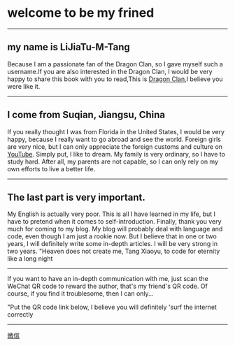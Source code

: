 # welcome to be my frined
---
## my name is LiJiaTu-M-Tang
Because I am a passionate fan of the Dragon Clan, so I gave myself such a username.If you are also interested in the Dragon Clan, I would be very happy to share this book with you to read,This is [Dragon Clan](https://www.51shucheng.net/wangluo/longzu),I believe you were like it.
___
## I come from Suqian, Jiangsu, China
If you really thought I was from Florida in the United States, I would be very happy, because I really want to go abroad and see the world. Foreign girls are very nice, but I can only appreciate the foreign customs and culture on [YouTube](https://www.youtube.com/). Simply put, I like to dream. My family is very ordinary, so I have to study hard. After all, my parents are not capable, so I can only rely on my own efforts to live a better life.
____
## The last part is very important.
My English is actually very poor. This is all I have learned in my life, but I have to pretend when it comes to self-introduction. Finally, thank you very much for coming to my blog. My blog will probably deal with language and code, even though I am just a rookie now. But I believe that in one or two years, I will definitely write some in-depth articles. I will be very strong in two years. "Heaven does not create me, Tang Xiaoyu, to code for eternity like a long night
_____
If you want to have an in-depth communication with me, just scan the WeChat QR code to reward the author, that's my friend's QR code. Of course, if you find it troublesome, then I can only...

"Put the QR code link below, I believe you will definitely 'surf the internet correctly

---
[微信](https://s2.loli.net/2024/04/15/438oh9wR6frX5mG.png)